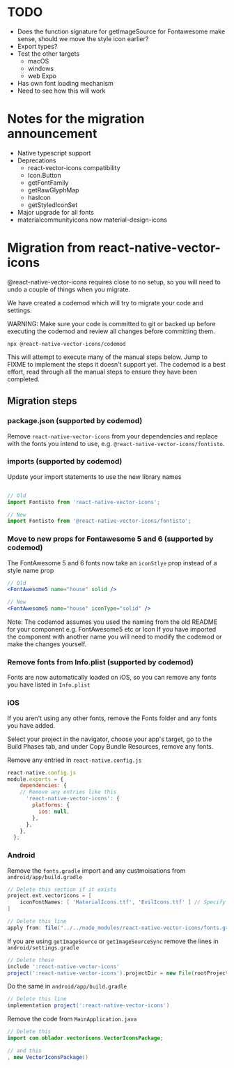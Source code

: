# TODO
* Does the function signature for getImageSource for Fontawesome make sense, should we move the style icon earlier?
* Export types?
* Test the other targets
  * macOS
  * windows
  * web
Expo
* Has own font loading mechanism
* Need to see how this will work

# Notes for the migration announcement
* Native typescript support
* Deprecations
  * react-vector-icons compatibility
  * Icon.Button
  * getFontFamily
  * getRawGlyphMap
  * hasIcon
  * getStyledIconSet
* Major upgrade for all fonts
* materialcommunityicons now material-design-icons

# Migration from react-native-vector-icons

@react-native-vector-icons requires close to no setup, so you will need to undo a couple of things when you migrate.

We have created a codemod which will try to migrate your code and settings.

WARNING: Make sure your code is committed to git or backed up before executing the codemod and review all changes before committing them.

```
npx @react-native-vector-icons/codemod
```

This will attempt to execute many of the manual steps below. Jump to FIXME to implement the steps it doesn't support yet.
The codemod is a best effort, read through all the manual steps to ensure they have been completed.


## Migration steps

### package.json (supported by codemod)

Remove `react-native-vector-icons` from your dependencies and replace with the fonts you intend to use, e.g. `@react-native-vector-icons/fontisto`.

### imports (supported by codemod)

Update your import statements to use the new library names
```js

// Old
import Fontisto from 'react-native-vector-icons';

// New
import Fontisto from '@react-native-vector-icons/fontisto';
```

### Move to new props for Fontawesome 5 and 6 (supported by codemod)

The FontAwesome 5 and 6 fonts now take an `iconStlye` prop instead of a style name prop

```jsx
// Old
<FontAwesome5 name="house" solid />

// New
<FontAwesome5 name="house" iconType="solid" />
```

Note: The codemod assumes you used the naming from the old README for your component e.g. FontAwesome5 etc or Icon
If you have imported the component with another name you will need to modify the codemod or make the changes yourself.

### Remove fonts from Info.plist (supported by codemod)

Fonts are now automatically loaded on iOS, so you can remove any fonts you have listed in `Info.plist`


### iOS

If you aren't using any other fonts, remove the Fonts folder and any fonts you have added.

Select your project in the navigator, choose your app's target, go to the Build Phases tab, and under Copy Bundle Resources, remove any fonts.

Remove any entried in `react-native.config.js`

```js
react-native.config.js
module.exports = {
    dependencies: {
    // Remove any entries like this
      'react-native-vector-icons': {
        platforms: {
          ios: null,
        },
      },
    },
  };
```

### Android

Remove the `fonts.gradle` import and any custmoisations from `android/app/build.gradle`

```gradle
// Delete this section if it exists
project.ext.vectoricons = [
    iconFontNames: [ 'MaterialIcons.ttf', 'EvilIcons.ttf' ] // Specify font files
]

// Delete this line
apply from: file("../../node_modules/react-native-vector-icons/fonts.gradle")
```

If you are using `getImageSource` or `getImageSourceSync` remove the lines in `android/settings.gradle`
```gradle
// Delete these
include ':react-native-vector-icons'
project(':react-native-vector-icons').projectDir = new File(rootProject.projectDir, '../node_modules/react-native-vector-icons/android')
```

Do the same in `android/app/build.gradle`
```gradle
// Delete this line
implementation project(':react-native-vector-icons')
```

Remove the code from `MainApplication.java`
```java
// Delete this
import com.oblador.vectoricons.VectorIconsPackage;

// and this
, new VectorIconsPackage()
```
